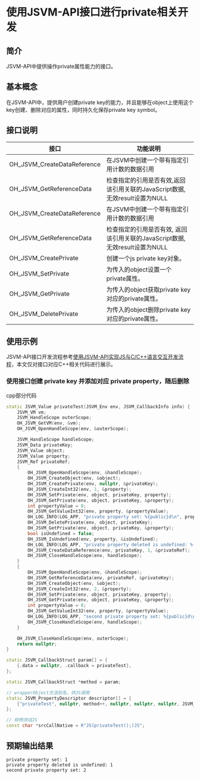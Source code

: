 # 使用JSVM-API接口进行private相关开发

## 简介

JSVM-API中提供操作private属性能力的接口。

## 基本概念

在JSVM-API中，提供用户创建private key的能力，并且能够在object上使用这个key创建、删除对应的属性，同时持久化保存private key symbol。

## 接口说明

| 接口                                    | 功能说明                       |
|----------------------------------------|--------------------------------|
| OH_JSVM_CreateDataReference            | 在JSVM中创建一个带有指定引用计数的数据引用  |
| OH_JSVM_GetReferenceData               | 检查指定的引用是否有效,返回该引用关联的JavaScript数据,无效result设置为NULL  |
| OH_JSVM_CreateDataReference            | 在JSVM中创建一个带有指定引用计数的数据引用 |
| OH_JSVM_GetReferenceData               | 检查指定的引用是否有效, 返回该引用关联的JavaScript数据, 无效result设置为NULL|
| OH_JSVM_CreatePrivate                  | 创建一个js private key对象。   |
| OH_JSVM_SetPrivate                     | 为传入的object设置一个private属性。   |
| OH_JSVM_GetPrivate                     | 为传入的object获取private key对应的private属性。   |
| OH_JSVM_DeletePrivate                  | 为传入的object删除private key对应的private属性。   |

## 使用示例

JSVM-API接口开发流程参考[使用JSVM-API实现JS与C/C++语言交互开发流程](use-jsvm-process.md)，本文仅对接口对应C++相关代码进行展示。

### 使用接口创建 private key 并添加对应 private property，随后删除

cpp部分代码

```cpp
static JSVM_Value privateTest(JSVM_Env env, JSVM_CallbackInfo info) {
    JSVM_VM vm;
    JSVM_HandleScope outerScope;
    OH_JSVM_GetVM(env, &vm);
    OH_JSVM_OpenHandleScope(env, &outerScope);

    JSVM_HandleScope handleScope;
    JSVM_Data privateKey;
    JSVM_Value object;
    JSVM_Value property;
    JSVM_Ref privateRef;
    {
        OH_JSVM_OpenHandleScope(env, &handleScope);
        OH_JSVM_CreateObject(env, &object);
        OH_JSVM_CreatePrivate(env, nullptr, &privateKey);
        OH_JSVM_CreateInt32(env, 1, &property);
        OH_JSVM_SetPrivate(env, object, privateKey, property);
        OH_JSVM_GetPrivate(env, object, privateKey, &property);
        int propertyValue = 0;
        OH_JSVM_GetValueInt32(env, property, &propertyValue);
        OH_LOG_INFO(LOG_APP, "private property set: %{public}d\n", propertyValue);
        OH_JSVM_DeletePrivate(env, object, privateKey);
        OH_JSVM_GetPrivate(env, object, privateKey, &property);
        bool isUndefined = false;
        OH_JSVM_IsUndefined(env, property, &isUndefined);
        OH_LOG_INFO(LOG_APP, "private property deleted is undefined: %{public}d\n", isUndefined);
        OH_JSVM_CreateDataReference(env, privateKey, 1, &privateRef);
        OH_JSVM_CloseHandleScope(env, handleScope);
    }
    {
        OH_JSVM_OpenHandleScope(env, &handleScope);
        OH_JSVM_GetReferenceData(env, privateRef, &privateKey);
        OH_JSVM_CreateObject(env, &object);
        OH_JSVM_CreateInt32(env, 2, &property);
        OH_JSVM_SetPrivate(env, object, privateKey, property);
        OH_JSVM_GetPrivate(env, object, privateKey, &property);
        int propertyValue = 0;
        OH_JSVM_GetValueInt32(env, property, &propertyValue);
        OH_LOG_INFO(LOG_APP, "second private property set: %{public}d\n", propertyValue);
        OH_JSVM_CloseHandleScope(env, handleScope);
    }

    OH_JSVM_CloseHandleScope(env, outerScope);
    return nullptr;
}

static JSVM_CallbackStruct param[] = {
    {.data = nullptr, .callback = privateTest},
};

static JSVM_CallbackStruct *method = param;

// wrapperObject方法别名，供JS调用
static JSVM_PropertyDescriptor descriptor[] = {
    {"privateTest", nullptr, method++, nullptr, nullptr, nullptr, JSVM_DEFAULT},
};

// 样例测试JS
const char *srcCallNative = R"JS(privateTest();)JS";
```

## 预期输出结果
```
private property set: 1
private property deleted is undefined: 1
second private property set: 2
```

